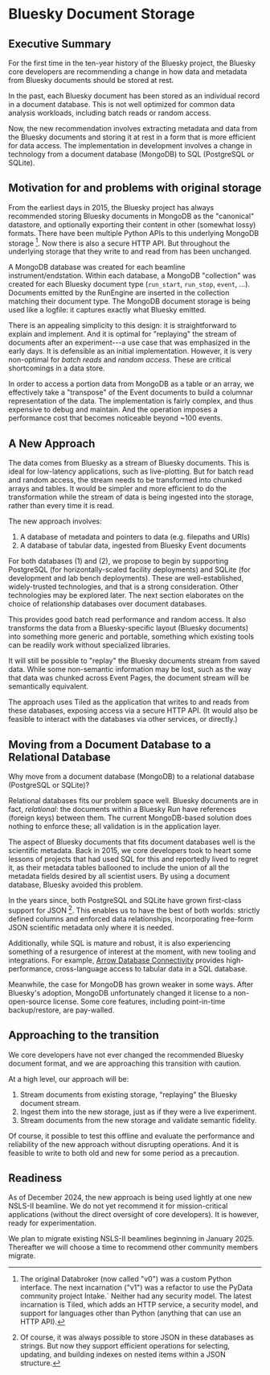 # Bluesky Document Storage

## Executive Summary

For the first time in the ten-year history of the Bluesky project, the Bluesky
core developers are recommending a change in how data and metadata from Bluesky
documents should be stored at rest.

In the past, each Bluesky document has been stored as an individual record
in a document database. This is not well optimized for common data analysis
workloads, including batch reads or random access.

Now, the new recommendation involves extracting metadata and data from the
Bluesky documents and storing it at rest in a form that is more efficient for
data access. The implementation in development involves a change in technology
from a document database (MongoDB) to SQL (PostgreSQL or SQLite).

## Motivation for and problems with original storage

From the earliest days in 2015, the Bluesky project has always recommended
storing Bluesky documents in MongoDB as the "canonical" datastore, and
optionally exporting their content in other (somewhat lossy) formats. There
have been multiple Python APIs to this underlying MongoDB storage [^1]. Now there is
also a secure HTTP API. But throughout the underlying storage that they write
to and read from has been unchanged.

A MongoDB database was created for each beamline instrument/endstation. Within
each database, a MongoDB "collection" was created for each Bluesky document
type (`run_start`, `run_stop`, `event`, ...). Documents emitted by the RunEngine
are inserted in the collection matching their document type. The MongoDB
document storage is being used like a logfile: it captures exactly what Bluesky
emitted.

There is an appealing simplicity to this design: it is straightforward to
explain and implement. And it is optimal for "replaying" the stream of
documents after an experiment---a use case that was emphasized in the early
days. It is defensible as an initial implementation. However, it is very
non-optimal for _batch reads_ and _random access_. These are critical
shortcomings in a data store.

In order to access a portion data from MongoDB as a table or an array, we
effectively take a "transpose" of the Event documents to build a columnar
representation of the data. The implementation is fairly complex, and thus
expensive to debug and maintain. And the operation imposes a performance cost
that becomes noticeable beyond ~100 events.

## A New Approach

The data comes from Bluesky as a stream of Bluesky documents. This is ideal for
low-latency applications, such as live-plotting. But for batch read and random
access, the stream needs to be transformed into chunked arrays and tables. It would be
simpler and more efficient to do the transformation while the stream of data is
being ingested into the storage, rather than every time it is read.

The new approach involves:

1. A database of metadata and pointers to data (e.g. filepaths and URIs)
2. A database of tabular data, ingested from Bluesky Event documents

For both databases (1) and (2), we propose to begin by supporting PostgreSQL
(for horizontally-scaled facility deployments) and SQLite (for development and
lab bench deployments). These are well-established, widely-trusted
technologies, and that is a strong consideration. Other technologies may be
explored later. The next section elaborates on the choice of relationship
databases over document databases.

This provides good batch read performance and random access. It also transforms
the data from a Bluesky-specific layout (Bluesky documents) into something more
generic and portable, something which existing tools can be readily work
without specialized libraries.

It will still be possible to "replay" the Bluesky documents stream from saved
data. While some non-semantic information may be lost, such as the way that
data was chunked across Event Pages, the document stream will be semantically
equivalent.

The approach uses Tiled as the application that writes to and reads from these
databases, exposing access via a secure HTTP API. (It would also be feasible
to interact with the databases via other services, or directly.)

## Moving from a Document Database to a Relational Database

Why move from a document database (MongoDB) to a relational database
(PostgreSQL or SQLite)?

Relational databases fits our problem space well. Bluesky documents are in
fact, _relational_: the documents within a Bluesky Run have references (foreign keys)
between them. The current MongoDB-based solution does nothing to enforce these;
all validation is in the application layer.

The aspect of Bluesky documents that fits document databases well is the
scientific metadata. Back in 2015, we core developers took to heart some
lessons of projects that had used SQL for this and reportedly lived to regret
it, as their metadata tables ballooned to include the union of all the metadata
fields desired by all scientist users. By using a document database, Bluesky
avoided this problem.

In the years since, both PostgreSQL and SQLite have grown first-class support
for JSON [^2]. This enables us to have the best of both worlds: strictly
defined columns and enforced data relationships, incorporating free-form JSON
scientific metadata only where it is needed.

Additionally, while SQL is mature and robust, it is also experiencing something
of a resurgence of interest at the moment, with new tooling and integrations.
For example,
[Arrow Database Connectivity](https://arrow.apache.org/adbc/current/index.html)
provides high-performance, cross-language access to tabular data in a SQL
database.

Meanwhile, the case for MongoDB has grown weaker in some ways. After Bluesky's
adoption, MongoDB unfortunately changed it license to a non-open-source
license. Some core features, including point-in-time backup/restore, are
pay-walled.

## Approaching to the transition

We core developers have not ever changed the recommended Bluesky document
format, and we are approaching this transition with caution.

At a high level, our approach will be:

1. Stream documents from existing storage, "replaying" the Bluesky document stream.
2. Ingest them into the new storage, just as if they were a live experiment.
3. Stream documents from the new storage and validate semantic fidelity.

Of course, it possible to test this offline and evaluate the performance and
reliability of the new approach without disrupting operations. And it is feasible
to write to both old and new for some period as a precaution.

## Readiness

As of December 2024, the new approach is being used lightly at one new NSLS-II
beamline. We do not yet recommend it for mission-critical applications (without
the direct oversight of core developers). It is however, ready for
experimentation.

We plan to migrate existing NSLS-II beamlines beginning in January 2025.
Thereafter we will choose a time to recommend other community members migrate.

[^1]: The original Databroker (now called "v0") was a custom Python interface.
      The next incarnation ("v1") was a refactor to use the PyData community
      project Intake.` Neither had any security model. The latest incarnation
      is Tiled, which adds an HTTP service, a security model, and support for
      languages other than Python (anything that can use an HTTP API).
[^2]: Of course, it was always possible to store JSON in these databases as
      strings. But now they support efficient operations for selecting,
      updating, and building indexes on nested items within a JSON structure.
